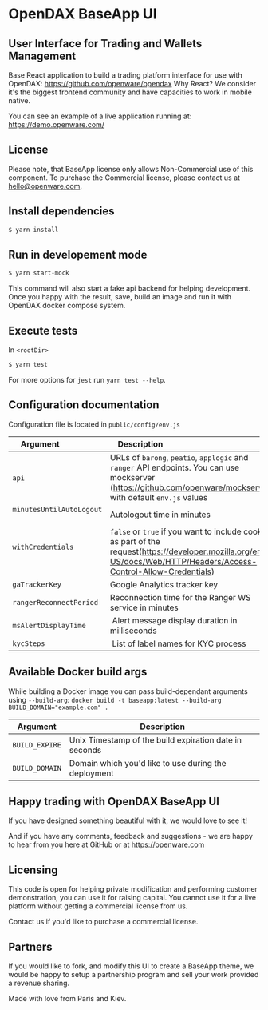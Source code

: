 # OpenDAX BaseApp UI
## User Interface for Trading and Wallets Management

Base React application to build a trading platform interface for use with OpenDAX: https://github.com/openware/opendax
Why React? We consider it's the biggest frontend community and have capacities to work in mobile native.

You can see an example of a live application running at: https://demo.openware.com/

## License

Please note, that BaseApp license only allows Non-Commercial use of this component. To purchase the Commercial license, please contact us at hello@openware.com.


## Install dependencies

```bash
$ yarn install
```

## Run in developement mode

```bash
$ yarn start-mock
```
This command will also start a fake api backend for helping development.
Once you happy with the result, save, build an image and run it with OpenDAX docker compose system.

## Execute tests

In `<rootDir>`

```bash
$ yarn test
```

For more options for `jest` run `yarn test --help`.

## Configuration documentation

Configuration file is located in  `public/config/env.js`


| Argument                 | Description                                                  |
| --------------------- | ------------------------------------------------------------ |
| `api`    | URLs of `barong`, `peatio`, `applogic` and `ranger` API endpoints. You can use mockserver (<https://github.com/openware/mockserver>) with default `env.js` values |
| `minutesUntilAutoLogout`                |  Autologout time in minutes  |
| `withCredentials`               |  `false` or `true` if you want to include cookies as part of the request(https://developer.mozilla.org/en-US/docs/Web/HTTP/Headers/Access-Control-Allow-Credentials)   |
| `gaTrackerKey` |  Google Analytics tracker key  |
| `rangerReconnectPeriod` |  Reconnection time for the Ranger WS service in minutes    |
| `msAlertDisplayTime` |  Alert message display duration in milliseconds    |
| `kycSteps` |  List of label names for KYC process    |

## Available Docker build args

While building a Docker image you can pass build-dependant arguments using `--build-arg`: 
`docker build -t baseapp:latest
  --build-arg BUILD_DOMAIN="example.com" .`

| Argument       | Description                                            |
| -------------- | ------------------------------------------------------ |
| `BUILD_EXPIRE` | Unix Timestamp of the build expiration date in seconds |
| `BUILD_DOMAIN` | Domain which you'd like to use during the deployment   |

## Happy trading with OpenDAX BaseApp UI

If you have designed something beautiful with it, we would love to see it!

And if you have any comments, feedback and suggestions - we are happy to hear from you here at GitHub or at https://openware.com

## Licensing

This code is open for helping private modification and performing customer demonstration, you can use it for raising capital.
You cannot use it for a live platform without getting a commercial license from us.

Contact us if you'd like to purchase a commercial license.

## Partners

If you would like to fork, and modify this UI to create a BaseApp theme, we would be happy to setup a partnership program and sell your work provided a revenue sharing.

Made with love from Paris and Kiev.
